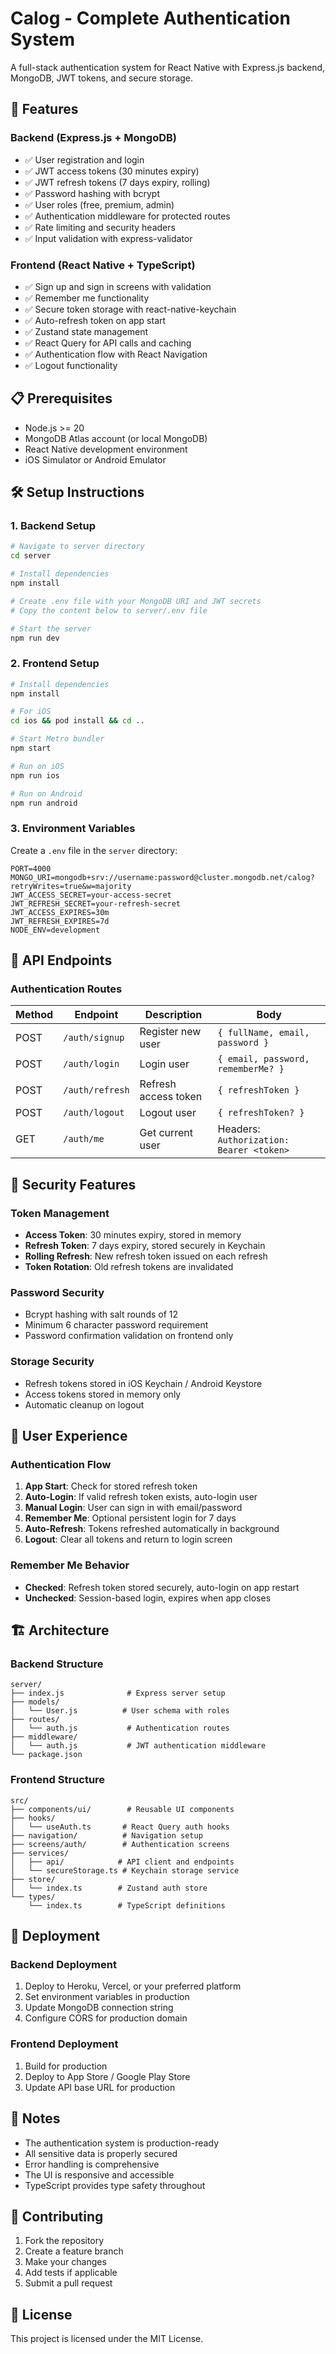 # Calog - Complete Authentication System

A full-stack authentication system for React Native with Express.js backend, MongoDB, JWT tokens, and secure storage.

## 🚀 Features

### Backend (Express.js + MongoDB)

- ✅ User registration and login
- ✅ JWT access tokens (30 minutes expiry)
- ✅ JWT refresh tokens (7 days expiry, rolling)
- ✅ Password hashing with bcrypt
- ✅ User roles (free, premium, admin)
- ✅ Authentication middleware for protected routes
- ✅ Rate limiting and security headers
- ✅ Input validation with express-validator

### Frontend (React Native + TypeScript)

- ✅ Sign up and sign in screens with validation
- ✅ Remember me functionality
- ✅ Secure token storage with react-native-keychain
- ✅ Auto-refresh token on app start
- ✅ Zustand state management
- ✅ React Query for API calls and caching
- ✅ Authentication flow with React Navigation
- ✅ Logout functionality

## 📋 Prerequisites

- Node.js >= 20
- MongoDB Atlas account (or local MongoDB)
- React Native development environment
- iOS Simulator or Android Emulator

## 🛠️ Setup Instructions

### 1. Backend Setup

```bash
# Navigate to server directory
cd server

# Install dependencies
npm install

# Create .env file with your MongoDB URI and JWT secrets
# Copy the content below to server/.env file

# Start the server
npm run dev
```

### 2. Frontend Setup

```bash
# Install dependencies
npm install

# For iOS
cd ios && pod install && cd ..

# Start Metro bundler
npm start

# Run on iOS
npm run ios

# Run on Android
npm run android
```

### 3. Environment Variables

Create a `.env` file in the `server` directory:

```env
PORT=4000
MONGO_URI=mongodb+srv://username:password@cluster.mongodb.net/calog?retryWrites=true&w=majority
JWT_ACCESS_SECRET=your-access-secret
JWT_REFRESH_SECRET=your-refresh-secret
JWT_ACCESS_EXPIRES=30m
JWT_REFRESH_EXPIRES=7d
NODE_ENV=development
```

## 🔧 API Endpoints

### Authentication Routes

| Method | Endpoint        | Description          | Body                                     |
| ------ | --------------- | -------------------- | ---------------------------------------- |
| POST   | `/auth/signup`  | Register new user    | `{ fullName, email, password }`          |
| POST   | `/auth/login`   | Login user           | `{ email, password, rememberMe? }`       |
| POST   | `/auth/refresh` | Refresh access token | `{ refreshToken }`                       |
| POST   | `/auth/logout`  | Logout user          | `{ refreshToken? }`                      |
| GET    | `/auth/me`      | Get current user     | Headers: `Authorization: Bearer <token>` |

## 🔐 Security Features

### Token Management

- **Access Token**: 30 minutes expiry, stored in memory
- **Refresh Token**: 7 days expiry, stored securely in Keychain
- **Rolling Refresh**: New refresh token issued on each refresh
- **Token Rotation**: Old refresh tokens are invalidated

### Password Security

- Bcrypt hashing with salt rounds of 12
- Minimum 6 character password requirement
- Password confirmation validation on frontend only

### Storage Security

- Refresh tokens stored in iOS Keychain / Android Keystore
- Access tokens stored in memory only
- Automatic cleanup on logout

## 📱 User Experience

### Authentication Flow

1. **App Start**: Check for stored refresh token
2. **Auto-Login**: If valid refresh token exists, auto-login user
3. **Manual Login**: User can sign in with email/password
4. **Remember Me**: Optional persistent login for 7 days
5. **Auto-Refresh**: Tokens refreshed automatically in background
6. **Logout**: Clear all tokens and return to login screen

### Remember Me Behavior

- **Checked**: Refresh token stored securely, auto-login on app restart
- **Unchecked**: Session-based login, expires when app closes

## 🏗️ Architecture

### Backend Structure

```
server/
├── index.js              # Express server setup
├── models/
│   └── User.js          # User schema with roles
├── routes/
│   └── auth.js           # Authentication routes
├── middleware/
│   └── auth.js           # JWT authentication middleware
└── package.json
```

### Frontend Structure

```
src/
├── components/ui/        # Reusable UI components
├── hooks/
│   └── useAuth.ts       # React Query auth hooks
├── navigation/          # Navigation setup
├── screens/auth/        # Authentication screens
├── services/
│   ├── api/            # API client and endpoints
│   └── secureStorage.ts # Keychain storage service
├── store/
│   └── index.ts        # Zustand auth store
└── types/
    └── index.ts        # TypeScript definitions
```

## 🚀 Deployment

### Backend Deployment

1. Deploy to Heroku, Vercel, or your preferred platform
2. Set environment variables in production
3. Update MongoDB connection string
4. Configure CORS for production domain

### Frontend Deployment

1. Build for production
2. Deploy to App Store / Google Play Store
3. Update API base URL for production

## 📝 Notes

- The authentication system is production-ready
- All sensitive data is properly secured
- Error handling is comprehensive
- The UI is responsive and accessible
- TypeScript provides type safety throughout

## 🤝 Contributing

1. Fork the repository
2. Create a feature branch
3. Make your changes
4. Add tests if applicable
5. Submit a pull request

## 📄 License

This project is licensed under the MIT License.
